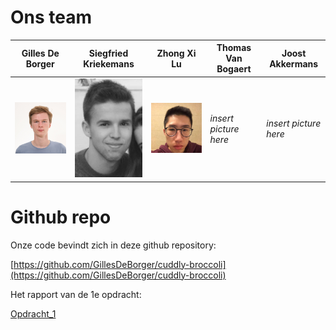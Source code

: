 # Ons team

| Gilles De Borger  | Siegfried Kriekemans | Zhong Xi Lu | Thomas Van Bogaert  | Joost Akkermans |
| ------------- | ------------- | ------------- | ------------- | ------------- |
| <img src="https://github.com/KriekemansSiegfried/KriekemansSiegfried.github.io/blob/master/images/gilles.jpg?raw=true" width="200">  | <img src="https://github.com/KriekemansSiegfried/KriekemansSiegfried.github.io/blob/master/images/siegfried.jpg?raw=true" width="200">  | <img src="https://github.com/KriekemansSiegfried/KriekemansSiegfried.github.io/blob/master/images/zhongxi.jpg?raw=true" width="200"> | *insert picture here*  | *insert picture here*  |

# Github repo

Onze code bevindt zich in deze github repository:

[https://github.com/GillesDeBorger/cuddly-broccoli](https://github.com/GillesDeBorger/cuddly-broccoli)

Het rapport van de 1e opdracht:

[Opdracht_1](https://github.com/KriekemansSiegfried/KriekemansSiegfried.github.io/blob/master/assignment1/report.pdf)

